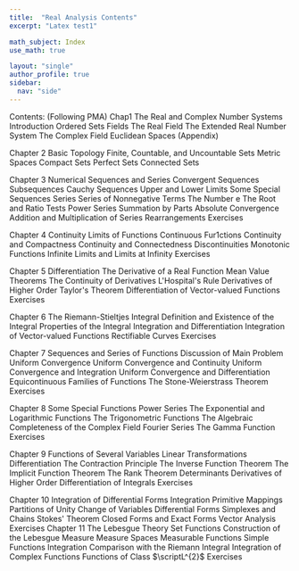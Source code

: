 ```yaml
---
title:  "Real Analysis Contents"
excerpt: "Latex test1"

math_subject: Index
use_math: true

layout: "single"
author_profile: true
sidebar:
  nav: "side"
---
```



Contents: (Following PMA)
Chap1 The Real and Complex Number Systems
Introduction
Ordered Sets
Fields
The Real Field
The Extended Real Number System
The Complex Field
Euclidean Spaces
(Appendix)


Chapter 2 Basic Topology
Finite, Countable, and Uncountable Sets
Metric Spaces
Compact Sets
Perfect Sets
Connected Sets

Chapter 3 Numerical Sequences and Series
Convergent Sequences
Subsequences
Cauchy Sequences
Upper and Lower Limits
Some Special Sequences
Series
Series of Nonnegative Terms
The Number e
The Root and Ratio Tests
Power Series
Summation by Parts
Absolute Convergence
Addition and Multiplication of Series
Rearrangements
Exercises

Chapter 4 Continuity
Limits of Functions
Continuous Fur1ctions
Continuity and Compactness
Continuity and Connectedness
Discontinuities
Monotonic Functions
Infinite Limits and Limits at Infinity
Exercises

Chapter 5 Differentiation
The Derivative of a Real Function
Mean Value Theorems
The Continuity of Derivatives
L'Hospital's Rule
Derivatives of Higher Order
Taylor's Theorem
Differentiation of Vector-valued Functions
Exercises

Chapter 6 The Riemann-Stieltjes Integral
Definition and Existence of the Integral
Properties of the Integral
Integration and Differentiation
Integration of Vector-valued Functions
Rectifiable Curves
Exercises

Chapter 7 Sequences and Series of Functions
Discussion of Main Problem
Uniform Convergence
Uniform Convergence and Continuity
Uniform Convergence and Integration
Uniform Convergence and Differentiation
Equicontinuous Families of Functions
The Stone-Weierstrass Theorem
Exercises


Chapter 8 Some Special Functions
Power Series
The Exponential and Logarithmic Functions
The Trigonometric Functions
The Algebraic Completeness of the Complex Field
Fourier Series
The Gamma Function
Exercises


Chapter 9 Functions of Several Variables
Linear Transformations
Differentiation
The Contraction Principle
The Inverse Function Theorem
The Implicit Function Theorem
The Rank Theorem
Determinants
Derivatives of Higher Order
Differentiation of Integrals
Exercises

Chapter 10 Integration of Differential Forms
Integration
Primitive Mappings
Partitions of Unity
Change of Variables
Differential Forms
Simplexes and Chains
Stokes' Theorem
Closed Forms and Exact Forms
Vector Analysis
Exercises
Chapter 11 The Lebesgue Theory
Set Functions
Construction of the Lebesgue Measure
Measure Spaces
Measurable Functions
Simple Functions
Integration
Comparison with the Riemann Integral
Integration of Complex Functions
Functions of Class $\scriptL^{2}$
Exercises


